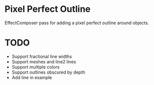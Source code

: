 # Pixel Perfect Outline

EffectComposer pass for adding a pixel perfect outline around objects.

# TODO

- Support fractional line widths
- Support meshes and line2 lines
- Support multiple colors
- Support outlines obscured by depth
- Add line in example
